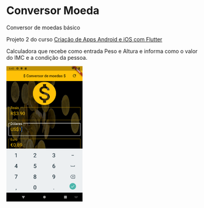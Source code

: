 # Conversor Moeda

Conversor de moedas básico

Projeto 2 do curso [Criação de Apps Android e iOS com Flutter](https://www.udemy.com/curso-completo-flutter-app-android-ios/)

Calculadora que recebe como entrada Peso e Altura e informa como o valor do IMC e a condição da pessoa.

<img src="./screenshot.png" width="200">